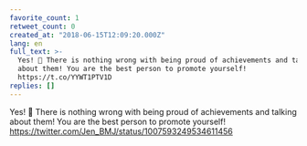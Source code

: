 ```yaml
---
favorite_count: 1
retweet_count: 0
created_at: "2018-06-15T12:09:20.000Z"
lang: en
full_text: >-
  Yes! 💪 There is nothing wrong with being proud of achievements and talking
  about them! You are the best person to promote yourself!
  https://t.co/YYWT1PTV1D
replies: []
---
```


Yes! 💪 There is nothing wrong with being proud of achievements and talking
about them! You are the best person to promote yourself!
<https://twitter.com/Jen_BMJ/status/1007593249534611456>
